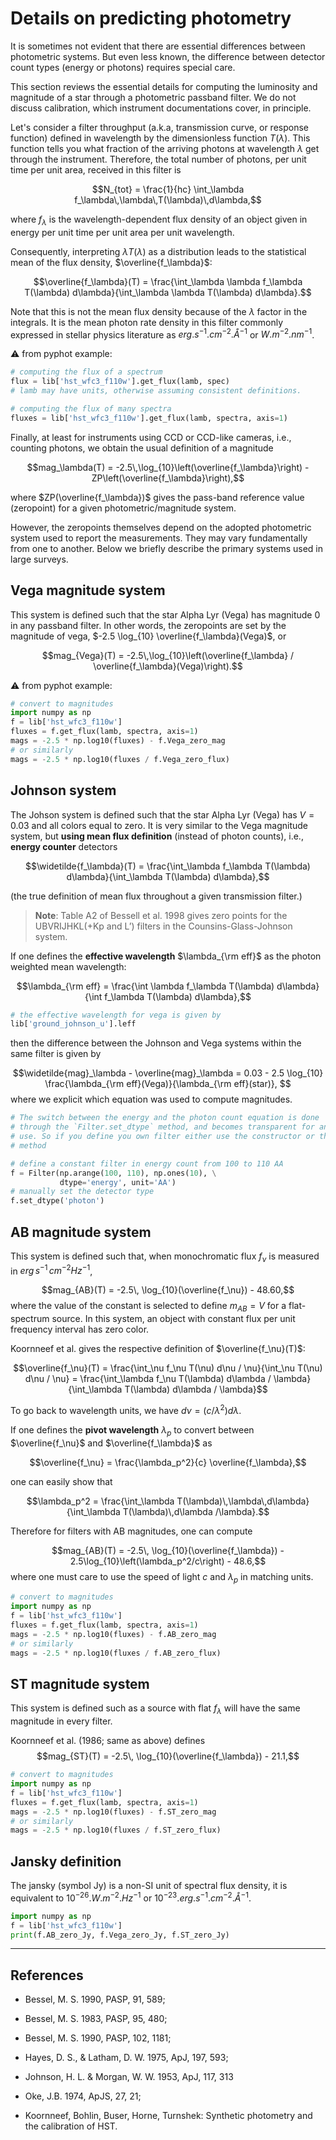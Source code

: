 # Details on predicting photometry

It is sometimes not evident that there are essential differences between photometric systems. But even less known, the difference between detector count types (energy or photons) requires special care.

This section reviews the essential details for computing the luminosity
and magnitude of a star through a photometric passband filter. We do not
discuss calibration, which instrument documentations cover, in principle.

Let's consider a filter throughput (a.k.a, transmission curve, or response function) defined in wavelength by the dimensionless function $T(\lambda)$. This function tells you what fraction of the arriving photons at wavelength $\lambda$ get through the instrument.  Therefore, the total number of
photons, per unit time per unit area, received in this filter is

$$N_{tot} = \frac{1}{hc} \int_\lambda f_\lambda\,\lambda\,T(\lambda)\,d\lambda,$$

where $f_\lambda$ is the wavelength-dependent flux density of an object
given in energy per unit time per unit area per unit wavelength.

Consequently, interpreting $\lambda T(\lambda)$ as a distribution leads to the statistical mean of the flux density, $\overline{f_\lambda}$:

$$\overline{f_\lambda}(T) = \frac{\int_\lambda \lambda f_\lambda T(\lambda) d\lambda}{\int_\lambda \lambda T(\lambda) d\lambda}.$$

Note that this is not the mean flux density because of the $\lambda$ factor in the integrals. It is the mean photon rate density in this filter commonly expressed in stellar physics literature as
$erg.s^{-1}.cm^{-2}.Å^{-1}$ or $W.m^{-2}.nm^{-1}$.

⚠️ from pyphot example:
```python
# computing the flux of a spectrum
flux = lib['hst_wfc3_f110w'].get_flux(lamb, spec)
# lamb may have units, otherwise assuming consistent definitions.

# computing the flux of many spectra
fluxes = lib['hst_wfc3_f110w'].get_flux(lamb, spectra, axis=1)
```

Finally, at least for instruments using CCD or CCD-like cameras, i.e., counting photons, we obtain the usual definition of a magnitude

$$mag_\lambda(T) = -2.5\,\log_{10}\left(\overline{f_\lambda}\right) - ZP\left(\overline{f_\lambda}\right),$$

where $ZP(\overline{f_\lambda})$ gives the pass-band reference value
(zeropoint) for a given photometric/magnitude system.

However, the zeropoints themselves depend on the adopted photometric system used to report the measurements. They may vary fundamentally from one to another.  Below we briefly describe the primary systems used in large surveys.


## Vega magnitude system

This system is defined such that the star Alpha Lyr (Vega) has magnitude 0 in any passband filter. In other words, the zeropoints are set by the magnitude of vega, $-2.5 \log_{10} \overline{f_\lambda}(Vega)$, or

$$mag_{Vega}(T) = -2.5\,\log_{10}\left(\overline{f_\lambda} / \overline{f_\lambda}(Vega)\right).$$

⚠️ from pyphot example:
```python
# convert to magnitudes
import numpy as np
f = lib['hst_wfc3_f110w']
fluxes = f.get_flux(lamb, spectra, axis=1)
mags = -2.5 * np.log10(fluxes) - f.Vega_zero_mag
# or similarly
mags = -2.5 * np.log10(fluxes / f.Vega_zero_flux)
```

## Johnson system

The Johson system is defined such that the star Alpha Lyr (Vega) has $V=0.03$ and all colors equal to zero. It is very similar to the Vega magnitude system, but **using mean flux definition** (instead of photon counts), i.e., **energy
counter** detectors

$$\widetilde{f_\lambda}(T) = \frac{\int_\lambda f_\lambda T(\lambda) d\lambda}{\int_\lambda T(\lambda) d\lambda},$$

(the true definition of mean flux throughout a given transmission filter.)

> **Note**: Table A2 of Bessell et al. 1998 gives zero points for the UBVRIJHKL(+Kp and L’) filters in the Counsins-Glass-Johnson system.

If one defines the **effective wavelength** $\lambda_{\rm eff}$ as the
photon weighted mean wavelength:

$$\lambda_{\rm eff} = \frac{\int \lambda f_\lambda T(\lambda) d\lambda}{\int f_\lambda T(\lambda) d\lambda},$$

```python
# the effective wavelength for vega is given by
lib['ground_johnson_u'].leff
```

then the difference between the Johnson and Vega systems within the same filter is given by

$$\widetilde{mag}_\lambda - \overline{mag}_\lambda = 0.03 - 2.5 \log_{10} \frac{\lambda_{\rm eff}(Vega)}{\lambda_{\rm eff}(star)}, $$
where we explicit which equation was used to compute magnitudes.


```python
# The switch between the energy and the photon count equation is done
# through the `Filter.set_dtype` method, and becomes transparent for any
# use. So if you define you own filter either use the constructor or the
# method

# define a constant filter in energy count from 100 to 110 AA
f = Filter(np.arange(100, 110), np.ones(10), \
           dtype='energy', unit='AA')
# manually set the detector type
f.set_dtype('photon')
```



## AB magnitude system

This system is defined such that, when monochromatic flux $f_\nu$ is measured in $erg\,s^{-1}\,cm^{-2} Hz^{-1}$,

$$mag_{AB}(T) = -2.5\, \log_{10}(\overline{f_\nu}) - 48.60,$$
where the value of the constant is selected to define $m_{AB}=V$ for a
flat-spectrum source. In this system, an object with constant flux per unit frequency interval has zero color.

Koornneef et al. gives the respective definition of $\overline{f_\nu}(T)$:

$$\overline{f_\nu}(T) = \frac{\int_\nu f_\nu T(\nu) d\nu / \nu}{\int_\nu T(\nu) d\nu / \nu}
= \frac{\int_\lambda f_\nu T(\lambda) d\lambda / \lambda}{\int_\lambda T(\lambda) d\lambda / \lambda}$$

To go back to wavelength units, we have $d\nu = (c/\lambda^2) d\lambda$.

If one defines the **pivot wavelength** $\lambda_p$ to convert between
$\overline{f_\nu}$ and $\overline{f_\lambda}$ as

$$\overline{f_\nu} = \frac{\lambda_p^2}{c} \overline{f_\lambda},$$

one can easily show that

$$\lambda_p^2 = \frac{\int_\lambda T(\lambda)\,\lambda\,d\lambda}{\int_\lambda T(\lambda)\,d\lambda /\lambda}.$$

Therefore for filters with AB magnitudes, one can compute

$$mag_{AB}(T) = -2.5\, \log_{10}(\overline{f_\lambda}) - 2.5\log_{10}\left(\lambda_p^2/c\right) - 48.6,$$
where one must care to use the speed of light $c$ and $\lambda_p$ in matching units.

```python
# convert to magnitudes
import numpy as np
f = lib['hst_wfc3_f110w']
fluxes = f.get_flux(lamb, spectra, axis=1)
mags = -2.5 * np.log10(fluxes) - f.AB_zero_mag
# or similarly
mags = -2.5 * np.log10(fluxes / f.AB_zero_flux)
```



## ST magnitude system

This system is defined such as a source with flat $f_\lambda$ will have the same magnitude in every filter.

Koornneef et al. (1986; same as above) defines
$$mag_{ST}(T) = -2.5\, \log_{10}(\overline{f_\lambda}) - 21.1,$$

```python
# convert to magnitudes
import numpy as np
f = lib['hst_wfc3_f110w']
fluxes = f.get_flux(lamb, spectra, axis=1)
mags = -2.5 * np.log10(fluxes) - f.ST_zero_mag
# or similarly
mags = -2.5 * np.log10(fluxes / f.ST_zero_flux)
```


## Jansky definition

The jansky (symbol Jy) is a non-SI unit of spectral flux density, it is equivalent to
$10^{−26}.W.m^{-2}.Hz^{-1}$ or
$10^{-23}.erg.s^{-1}.cm^{-2}.Å^{-1}$.

```python
import numpy as np
f = lib['hst_wfc3_f110w']
print(f.AB_zero_Jy, f.Vega_zero_Jy, f.ST_zero_Jy)
```

---
## References

* Bessel, M. S. 1990, PASP, 91, 589;

* Bessel, M. S. 1983, PASP, 95, 480;

* Bessel, M. S. 1990, PASP, 102, 1181;

* Hayes, D. S., \& Latham, D. W. 1975, ApJ, 197, 593;

* Johnson, H. L. \& Morgan, W. W. 1953, ApJ, 117, 313

* Oke, J.B. 1974, ApJS, 27, 21;

* Koornneef, Bohlin, Buser, Horne, Turnshek: Synthetic photometry and the calibration of HST.
